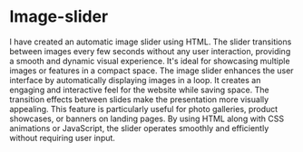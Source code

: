 # Image-slider
I have created an automatic image slider using HTML. The slider transitions between images every few seconds without any user interaction, providing a smooth and dynamic visual experience. It's ideal for showcasing multiple images or features in a compact space.
The image slider enhances the user interface by automatically displaying images in a loop. It creates an engaging and interactive feel for the website while saving space. The transition effects between slides make the presentation more visually appealing. This feature is particularly useful for photo galleries, product showcases, or banners on landing pages. By using HTML along with CSS animations or JavaScript, the slider operates smoothly and efficiently without requiring user input.
